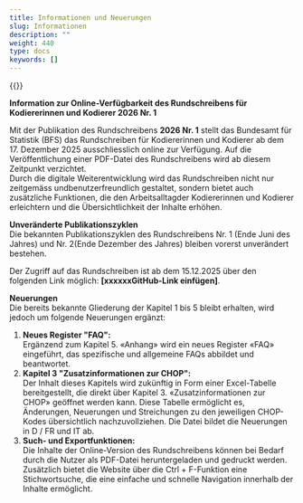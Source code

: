 ```yaml
---
title: Informationen und Neuerungen
slug: Informationen
description: ""
weight: 440
type: docs
keywords: []
---
```


{{<printButton>}}


**Information zur Online-Verfügbarkeit des Rundschreibens für Kodiererinnen und Kodierer 2026 Nr. 1**
  
Mit der Publikation des Rundschreibens **2026 Nr. 1** stellt das Bundesamt für Statistik (BFS) das Rundschreiben für Kodiererinnen und Kodierer ab dem 17. Dezember 2025 ausschliesslich online zur Verfügung. Auf die Veröffentlichung einer PDF-Datei des Rundschreibens wird ab diesem Zeitpunkt verzichtet.  
Durch die digitale Weiterentwicklung wird das Rundschreiben nicht nur zeitgemäss undbenutzerfreundlich gestaltet, sondern bietet auch zusätzliche Funktionen, die den Arbeitsalltagder Kodiererinnen und Kodierer erleichtern und die Übersichtlichkeit der Inhalte erhöhen.  
  
 **Unveränderte Publikationszyklen**  
 Die bekannten Publikationszyklen des Rundschreibens Nr. 1 (Ende Juni des Jahres) und Nr. 2(Ende Dezember des Jahres) bleiben vorerst unverändert bestehen.
   
 Der Zugriff auf das Rundschreiben ist ab dem 15.12.2025 über den folgenden Link möglich: **[xxxxxxGitHub-Link einfügen]**.  
  
**Neuerungen**  
Die bereits bekannte Gliederung der Kapitel 1 bis 5 bleibt erhalten, wird jedoch um folgende Neuerungen ergänzt:
   1.	**Neues Register "FAQ":**  
   Ergänzend zum Kapitel 5. «Anhang» wird ein neues Register «FAQ» eingeführt, das spezifische und allgemeine FAQs abbildet und beantwortet. 
   2.	**Kapitel 3 "Zusatzinformationen zur CHOP":**  
   Der Inhalt dieses Kapitels wird zukünftig in Form einer Excel-Tabelle bereitgestellt, die direkt über Kapitel 3. «Zusatzinformationen zur CHOP» geöffnet werden kann. Diese Tabelle ermöglicht es, Änderungen, Neuerungen und Streichungen zu den jeweiligen CHOP-Kodes übersichtlich nachzuvollziehen. Die Datei bildet die Neuerungen in D / FR und IT ab. 
   3.	**Such- und Exportfunktionen:**  
   Die Inhalte der Online-Version des Rundschreibens können bei Bedarf durch die Nutzer als PDF-Datei heruntergeladen und gedruckt werden. Zusätzlich bietet die Website über die Ctrl + F-Funktion eine Stichwortsuche, die eine einfache und schnelle Navigation innerhalb der Inhalte ermöglicht.
   


